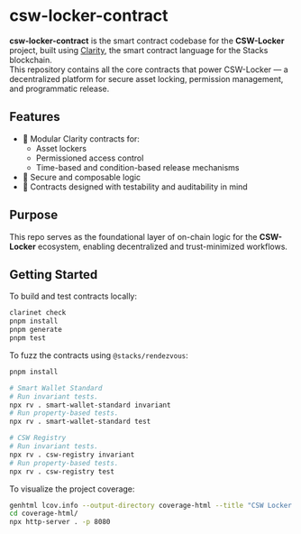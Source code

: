 # csw-locker-contract

**csw-locker-contract** is the smart contract codebase for the **CSW-Locker** project, built using [Clarity](https://docs.stacks.co/docs/clarity/), the smart contract language for the Stacks blockchain.  
This repository contains all the core contracts that power CSW-Locker — a decentralized platform for secure asset locking, permission management, and programmatic release.

## Features

- 🧱 Modular Clarity contracts for:
  - Asset lockers
  - Permissioned access control
  - Time-based and condition-based release mechanisms
- 🔐 Secure and composable logic
- 🧪 Contracts designed with testability and auditability in mind

## Purpose

This repo serves as the foundational layer of on-chain logic for the **CSW-Locker** ecosystem, enabling decentralized and trust-minimized workflows.

## Getting Started

To build and test contracts locally:

```bash
clarinet check
pnpm install
pnpm generate
pnpm test
```

To fuzz the contracts using `@stacks/rendezvous`:

```bash
pnpm install

# Smart Wallet Standard
# Run invariant tests.
npx rv . smart-wallet-standard invariant
# Run property-based tests.
npx rv . smart-wallet-standard test

# CSW Registry
# Run invariant tests.
npx rv . csw-registry invariant
# Run property-based tests.
npx rv . csw-registry test
```

To visualize the project coverage:

```bash
genhtml lcov.info --output-directory coverage-html --title "CSW Locker Contracts Coverage" --show-details --legend
cd coverage-html/
npx http-server . -p 8080
```
